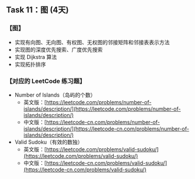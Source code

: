 ## Task 11：图 (4天)
### 【图】

* 实现有向图、无向图、有权图、无权图的邻接矩阵和邻接表表示方法
* 实现图的深度优先搜索、广度优先搜索
* 实现 Dijkstra 算法
* 实现拓扑排序

### 【对应的 LeetCode 练习题】

* Number of Islands（岛屿的个数）
  * 英文版：[https://leetcode.com/problems/number-of-islands/description/](https://leetcode.com/problems/number-of-islands/description/)
  * 中文版：[https://leetcode-cn.com/problems/number-of-islands/description/](https://leetcode-cn.com/problems/number-of-islands/description/)
* Valid Sudoku（有效的数独）
  * 英文版：[https://leetcode.com/problems/valid-sudoku/](https://leetcode.com/problems/valid-sudoku/)
  * 中文版：[https://leetcode-cn.com/problems/valid-sudoku/](https://leetcode-cn.com/problems/valid-sudoku/)